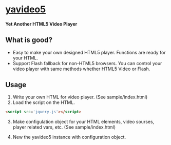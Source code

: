 # [yavideo5](https://github.com/kTmnh/yavideo5/)
#### Yet Another HTML5 Video Player

What is good?
-------------

* Easy to make your own designed HTML5 player. Functions are ready for your HTML.
* Support Flash fallback for non-HTML5 browsers. You can control your video player with same methods whether HTML5 Video or Flash.

Usage
-----

1. Write your own HTML for video player. (See sample/index.html)
2. Load the script on the HTML.

``` html
<script src='jquery.js'></script>
```

3. Make configulation object for your HTML elements, video sourses, player related vars, etc. (See sample/index.html)

4. New the yavideo5 instance with configuration object.
